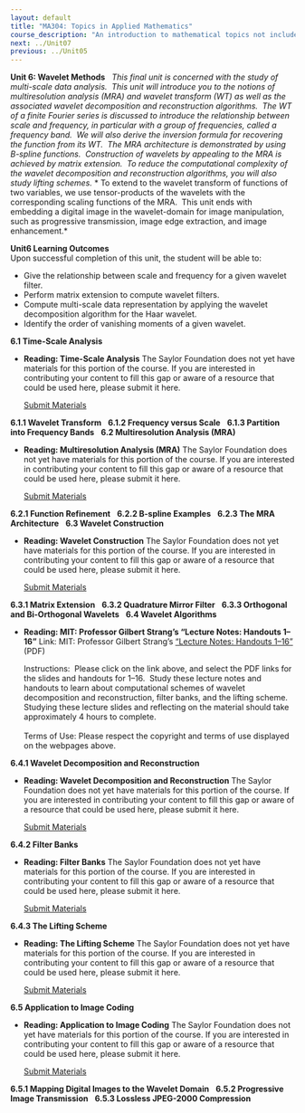 ```yaml
---
layout: default
title: "MA304: Topics in Applied Mathematics"
course_description: "An introduction to mathematical topics not included in the standard coursework, delivered by topics and projects chosen by the student."
next: ../Unit07
previous: ../Unit05
---
```

**Unit 6: Wavelet Methods** <span id="6"></span> 
*This final unit is concerned with the study of multi-scale data
analysis.  This unit will introduce you to the notions of
multiresolution analysis (MRA) and wavelet transform (WT) as well as the
associated wavelet decomposition and reconstruction algorithms.  The WT
of a finite Fourier series is discussed to introduce the relationship
between scale and frequency, in particular with a group of frequencies,
called a frequency band.  We will also derive the inversion formula for
recovering the function from its WT.*  *The MRA architecture is
demonstrated by using B-spline functions.*  *Construction of wavelets by
appealing to the MRA is achieved by matrix extension.  To reduce the
computational complexity of the wavelet decomposition and reconstruction
algorithms, you will also study lifting schemes.* * To extend to the
wavelet transform of functions of two variables, we use tensor-products
of the wavelets with the corresponding scaling functions of the MRA.
 This unit ends with embedding a digital image in the wavelet-domain for
image manipulation, such as progressive transmission, image edge
extraction, and image enhancement.*

**Unit6 Learning Outcomes**  
Upon successful completion of this unit, the student will be able to:  
-   Give the relationship between scale and frequency for a given
    wavelet filter.
-   Perform matrix extension to compute wavelet filters.
-   Compute multi-scale data representation by applying the wavelet
    decomposition algorithm for the Haar wavelet.
-   Identify the order of vanishing moments of a given wavelet.

**6.1 Time-Scale Analysis** <span id="6.1"></span> 
-   **Reading: Time-Scale Analysis**
    The Saylor Foundation does not yet have materials for this portion
    of the course. If you are interested in contributing your content to
    fill this gap or aware of a resource that could be used here, please
    submit it here.

    [Submit Materials](/contribute/)

**6.1.1 Wavelet Transform** <span id="6.1.1"></span> 
**6.1.2 Frequency versus Scale** <span id="6.1.2"></span> 
**6.1.3 Partition into Frequency Bands** <span id="6.1.3"></span> 
**6.2 Multiresolution Analysis (MRA)** <span id="6.2"></span> 
-   **Reading: Multiresolution Analysis (MRA)**
    The Saylor Foundation does not yet have materials for this portion
    of the course. If you are interested in contributing your content to
    fill this gap or aware of a resource that could be used here, please
    submit it here.

    [Submit Materials](/contribute/)

**6.2.1 Function Refinement** <span id="6.2.1"></span> 
**6.2.2 B-spline Examples** <span id="6.2.2"></span> 
**6.2.3 The MRA Architecture** <span id="6.2.3"></span> 
**6.3 Wavelet Construction** <span id="6.3"></span> 
-   **Reading: Wavelet Construction**
    The Saylor Foundation does not yet have materials for this portion
    of the course. If you are interested in contributing your content to
    fill this gap or aware of a resource that could be used here, please
    submit it here.

    [Submit Materials](/contribute/)

**6.3.1 Matrix Extension** <span id="6.3.1"></span> 
**6.3.2 Quadrature Mirror Filter** <span id="6.3.2"></span> 
**6.3.3 Orthogonal and Bi-Orthogonal Wavelets** <span
id="6.3.3"></span> 
**6.4 Wavelet Algorithms** <span id="6.4"></span> 
-   **Reading: MIT: Professor Gilbert Strang’s “Lecture Notes: Handouts
    1–16”**
    Link: MIT: Professor Gilbert Strang’s [“Lecture Notes: Handouts
    1–16”](http://ocw.mit.edu/courses/mathematics/18-327-wavelets-filter-banks-and-applications-spring-2003/lecture-notes/)
    (PDF)  
      
     Instructions:  Please click on the link above, and select the PDF
    links for the slides and handouts for 1–16.  Study these lecture
    notes and handouts to learn about computational schemes of wavelet
    decomposition and reconstruction, filter banks, and the lifting
    scheme.    
     Studying these lecture slides and reflecting on the material should
    take approximately 4 hours to complete.  
        
     Terms of Use: Please respect the copyright and terms of use
    displayed on the webpages above.

**6.4.1 Wavelet Decomposition and Reconstruction** <span
id="6.4.1"></span> 
-   **Reading: Wavelet Decomposition and Reconstruction**
    The Saylor Foundation does not yet have materials for this portion
    of the course. If you are interested in contributing your content to
    fill this gap or aware of a resource that could be used here, please
    submit it here.

    [Submit Materials](/contribute/)

**6.4.2 Filter Banks** <span id="6.4.2"></span> 
-   **Reading: Filter Banks**
    The Saylor Foundation does not yet have materials for this portion
    of the course. If you are interested in contributing your content to
    fill this gap or aware of a resource that could be used here, please
    submit it here.

    [Submit Materials](/contribute/)

**6.4.3 The Lifting Scheme** <span id="6.4.3"></span> 
-   **Reading: The Lifting Scheme**
    The Saylor Foundation does not yet have materials for this portion
    of the course. If you are interested in contributing your content to
    fill this gap or aware of a resource that could be used here, please
    submit it here.

    [Submit Materials](/contribute/)

**6.5 Application to Image Coding** <span id="6.5"></span> 
-   **Reading: Application to Image Coding**
    The Saylor Foundation does not yet have materials for this portion
    of the course. If you are interested in contributing your content to
    fill this gap or aware of a resource that could be used here, please
    submit it here.

    [Submit Materials](/contribute/)

**6.5.1 Mapping Digital Images to the Wavelet Domain** <span
id="6.5.1"></span> 
**6.5.2 Progressive Image Transmission** <span id="6.5.2"></span> 
**6.5.3 Lossless JPEG-2000 Compression** <span id="6.5.3"></span> 
